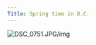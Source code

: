 ```yaml
---
Title: Spring time in D.C.  
---
```

<div class="image-container">
            <img src="DSC_0751.JPG/img" alt="DSC_0751.JPG/img" />
